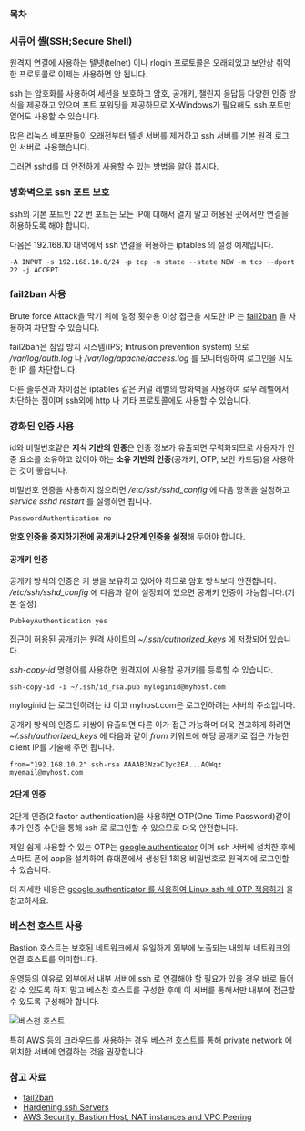 ### 목차 
<!-- toc -->


### 시큐어 셸(SSH;Secure Shell)
원격지 연결에 사용하는 텔넷(telnet) 이나 rlogin 프로토콜은 오래되었고 보안상 취약한 프로토콜로 이제는 사용하면 안 됩니다.

ssh 는 암호화를 사용하여 세션을 보호하고 암호, 공개키, 챌린지 응답등 다양한 인증 방식을 제공하고 있으며 포트 포워딩을 제공하므로 X-Windows가 필요해도 ssh 포트만 열어도 사용할 수 있습니다.

많은 리눅스 배포판들이 오래전부터 텔넷 서버를 제거하고 ssh 서버를 기본 원격 로그인 서버로 사용했습니다.

그러면 sshd를 더 안전하게 사용할 수 있는 방법을 알아 봅시다.

### 방화벽으로 ssh 포트 보호

ssh의 기본 포트인 22 번 포트는 모든 IP에 대해서 열지 말고 허용된 곳에서만 연결을 허용하도록 해야 합니다.

다음은 192.168.10 대역에서 ssh 연결을 허용하는 iptables 의 설정 예제입니다.

```
-A INPUT -s 192.168.10.0/24 -p tcp -m state --state NEW -m tcp --dport 22 -j ACCEPT
```

### fail2ban 사용

Brute force Attack을 막기 위해 일정 횟수용 이상 접근을 시도한 IP 는 [fail2ban](http://www.fail2ban.org/) 을 사용하여 차단할 수 있습니다.

fail2ban은 침입 방지 시스템(IPS; Intrusion prevention system) 으로 */var/log/auth.log* 나 */var/log/apache/access.log* 를 모니터링하여 로그인을 시도한 IP 를 차단합니다.

다른 솔루션과 차이점은 iptables 같은 커널 레벨의 방화벽을 사용하여 로우 레벨에서 차단하는 점이며 ssh외에 http 나 기타 프로토콜에도 사용할 수 있습니다.

### 강화된 인증 사용

id와 비밀번호같은 **지식 기반의 인증**은 인증 정보가 유출되면 무력화되므로 사용자가 인증 요소를 소유하고 있어야 하는 **소유 기반의 인증**(공개키, OTP, 보안 카드등)을 사용하는 것이 좋습니다.

비밀번호 인증을 사용하지 않으려면 */etc/ssh/sshd_config* 에 다음 항목을 설정하고 *service sshd restart* 를 실행하면 됩니다.

```
PasswordAuthentication no
```

**암호 인증을 중지하기전에 공개키나 2단계 인증을 설정**해 두어야 합니다.

#### 공개키 인증

공개키 방식의 인증은 키 쌍을 보유하고 있어야 하므로 암호 방식보다 안전합니다.
*/etc/ssh/sshd_config* 에 다음과 같이 설정되어 있으면 공개키 인증이 가능합니다.(기본 설정)


```
PubkeyAuthentication yes
```

접근이 허용된 공개키는 원격 사이트의  *~/.ssh/authorized_keys* 에 저장되어 있습니다.

*ssh-copy-id* 명령어를 사용하면 원격지에 사용할 공개키를 등록할 수 있습니다.

```
ssh-copy-id -i ~/.ssh/id_rsa.pub myloginid@myhost.com
```

myloginid 는 로그인하려는 id 이고 myhost.com은 로그인하려는 서버의 주소입니다.


공개키 방식의 인증도 키쌍이 유출되면 다른 이가 접근 가능하며 더욱 견고하게 하려면 *~/.ssh/authorized_keys* 에 다음과 같이 *from* 키워드에 해당 공개키로 접근 가능한 client IP를 기술해 주면 됩니다.

```
from="192.168.10.2" ssh-rsa AAAAB3NzaC1yc2EA...AQWqz myemail@myhost.com
``` 

#### 2단계 인증

2단계 인증(2 factor authentication)을 사용하면 OTP(One Time Password)같이 추가 인증 수단을 통해 ssh 로 로그인할 수 있으므로 더욱 안전합니다.

제일 쉽게 사용할 수 있는 OTP는 [google authenticator](https://github.com/google/google-authenticator) 이며 ssh 서버에 설치한 후에 스마트 폰에 app을 설치하여 휴대폰에서 생성된 1회용 비밀번호로 원격지에 로그인할 수 있습니다.

더 자세한 내용은 [google authenticator 를 사용하여 Linux ssh 에 OTP 적용하기](https://www.lesstif.com/pages/viewpage.action?pageId=24444948) 을 참고하세요.

### 베스천 호스트 사용

Bastion 호스트는 보호된 네트워크에서 유일하게 외부에 노출되는 내외부 네트워크의 연결 호스트를 의미합니다.

운영등의 이유로 외부에서 내부 서버에 ssh 로 연결해야 할 필요가 있을 경우 바로 들어갈 수 있도록 하지 말고 베스천 호스트를 구성한 후에 이 서버를 통해서만 내부에 접근할 수 있도록 구성해야 합니다. 

![베스천 호스트](http://cloudacademy.com/blog/wp-content/uploads/2015/11/aws-bastion-host-1.png "베스천 호스트")

특히 AWS 등의 크라우드를 사용하는 경우 베스천 호스트를 통해 private network 에 위치한 서버에 연결하는 것을 권장합니다.


### 참고 자료
* [fail2ban](http://www.fail2ban.org/wiki/index.php/Main_Page)
* [Hardening ssh Servers](https://feeding.cloud.geek.nz/posts/hardening-ssh-servers/)
* [AWS Security: Bastion Host, NAT instances and VPC Peering](http://cloudacademy.com/blog/aws-bastion-host-nat-instances-vpc-peering-security/)